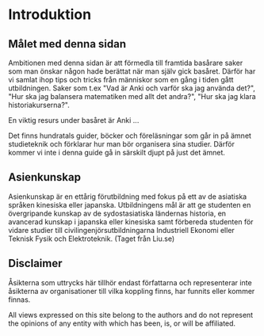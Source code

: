 # Introduktion

## Målet med denna sidan

Ambitionen med denna sidan är att förmedla till framtida basårare saker som man önskar någon hade berättat när man själv gick basåret. Därför har vi samlat ihop tips och tricks från människor som en gång i tiden gått utbildningen. Saker som t.ex "Vad är Anki och varför ska jag använda det?", "Hur ska jag balansera matematiken med allt det andra?", "Hur ska jag klara historiakurserna?".

En viktig resurs under basåret är Anki ...

Det finns hundratals guider, böcker och föreläsningar som går in på ämnet studieteknik och förklarar hur man bör organisera sina studier. Därför kommer vi inte i denna guide gå in särskilt djupt på just det ämnet.

## Asienkunskap

Asienkunskap är en ettårig förutbildning med fokus på ett av de asiatiska språken kinesiska eller japanska. Utbildningens mål är att ge studenten en övergripande kunskap av de sydostasiatiska ländernas historia, en avancerad kunskap i japanska eller kinesiska samt förbereda studenten för vidare studier till civilingenjörsutbildningarna Industriell Ekonomi eller Teknisk Fysik och Elektroteknik. (Taget från Liu.se)

## Disclaimer

Åsikterna som uttrycks här tillhör endast författarna och representerar inte åsikterna av organisationer till vilka koppling finns, har funnits eller kommer finnas.

All views expressed on this site belong to the authors and do not represent the opinions of any entity with which has been, is, or will be affiliated.

